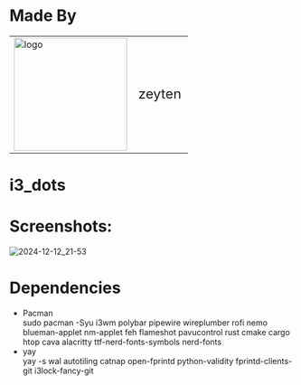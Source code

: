 # Made By <br>
<table>
  <tr>
    <td><img src="https://ztn-network.pl/logo-small.png" alt="logo" width="200"></td>
    <td style="font-size:24px; text-align:center; vertical-align:middle;">zeyten</td>
  </tr>
</table>


# i3_dots <br>
# Screenshots:<br>

![2024-12-12_21-53](https://github.com/user-attachments/assets/987df2de-6f1b-46bd-92c3-1ff018e7f53e)
# Dependencies
- Pacman <br>
sudo pacman -Syu i3wm polybar pipewire wireplumber rofi nemo blueman-applet nm-applet feh flameshot pavucontrol rust cmake cargo htop cava alacritty ttf-nerd-fonts-symbols nerd-fonts
- yay <br>
yay -s wal autotiling catnap open-fprintd python-validity fprintd-clients-git i3lock-fancy-git
